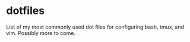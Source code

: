 # dotfiles
List of my most commonly used dot files for configuring bash, tmux, and vim. 
Possibly more to come.

